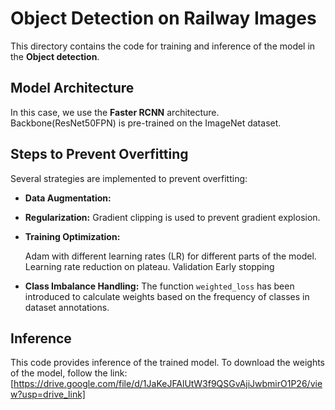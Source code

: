 # Object Detection on Railway Images

This directory contains the code for training and inference of the model in the **Object detection**.
## Model Architecture

In this case, we use the **Faster RCNN** architecture. Backbone(ResNet50FPN) is pre-trained on the ImageNet dataset.

## Steps to Prevent Overfitting

Several strategies are implemented to prevent overfitting:

* **Data Augmentation:** 
* **Regularization:** Gradient clipping is used to prevent gradient explosion.
* **Training Optimization:**

    Adam with different learning rates (LR) for different parts of the model.
    Learning rate reduction on plateau.
    Validation
    Early stopping
* **Class Imbalance Handling:** The function `weighted_loss` has been introduced to calculate weights based on the frequency of classes in dataset annotations.

## Inference


This code provides inference of the trained model. To download the weights of the model, follow the link: [https://drive.google.com/file/d/1JaKeJFAlUtW3f9QSGvAjiJwbmirO1P26/view?usp=drive_link]